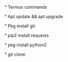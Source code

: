 
° Termux commands

° Apt update && apt upgrade

° Pkg install git

° pip2 install requests

° pkg install python2

° git clone 
